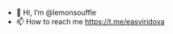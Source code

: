 - 👋 Hi, I’m @lemonsouffle
- 📫 How to reach me https://t.me/easviridova

<!---
lemonsouffle/lemonsouffle is a ✨ special ✨ repository because its `README.md` (this file) appears on your GitHub profile.
You can click the Preview link to take a look at your changes.
--->
